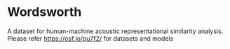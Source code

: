 # Wordsworth
A dataset for human-machine acoustic representational similarity analysis.  
Please refer https://osf.io/pu7f2/ for datasets and models
